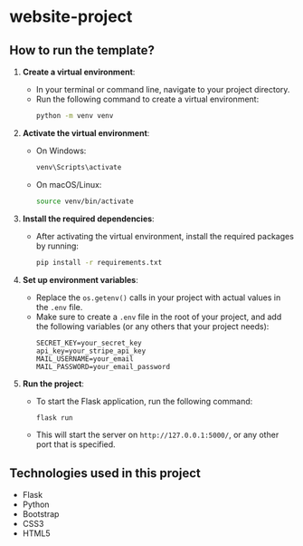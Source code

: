 # website-project

## How to run the template?

1. **Create a virtual environment**:
   - In your terminal or command line, navigate to your project directory.
   - Run the following command to create a virtual environment:
     ```bash
     python -m venv venv
     ```
   
2. **Activate the virtual environment**:
   - On Windows:
     ```bash
     venv\Scripts\activate
     ```
   - On macOS/Linux:
     ```bash
     source venv/bin/activate
     ```

3. **Install the required dependencies**:
   - After activating the virtual environment, install the required packages by running:
     ```bash
     pip install -r requirements.txt
     ```

4. **Set up environment variables**:
   - Replace the `os.getenv()` calls in your project with actual values in the `.env` file.
   - Make sure to create a `.env` file in the root of your project, and add the following variables (or any others that your project needs):
     ```env
     SECRET_KEY=your_secret_key
     api_key=your_stripe_api_key
     MAIL_USERNAME=your_email
     MAIL_PASSWORD=your_email_password
     ```

5. **Run the project**:
   - To start the Flask application, run the following command:
     ```bash
     flask run
     ```
   - This will start the server on `http://127.0.0.1:5000/`, or any other port that is specified.

## Technologies used in this project

- Flask
- Python
- Bootstrap
- CSS3
- HTML5
